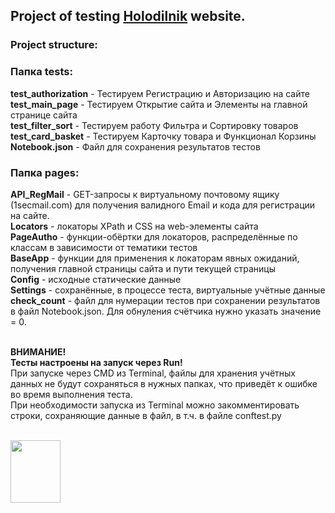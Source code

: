 ## Project of testing <a href = "https://samara.holodilnik.ru/" target="_blank">Holodilnik</a> website.
### Project structure:

### Папка tests:
<Html>
<strong>test_authorization</strong> - Тестируем Регистрацию и Авторизацию на сайте
<br><strong>test_main_page</strong> - Тестируем Открытие сайта и Элементы на главной странице сайта
<br><strong>test_filter_sort</strong> - Тестируем работу Фильтра и Сортировку товаров
<br><strong>test_card_basket</strong> - Тестируем Карточку товара и Функционал Корзины
<br><strong>Notebook.json</strong> - Файл для сохранения результатов тестов
</Html>

### Папка pages:
<Html>
<strong>API_RegMail</strong> - GET-запросы к виртуальному почтовому ящику (1secmail.com) для получения валидного Email и кода для регистрации на сайте.
<br><strong>Locators</strong> - локаторы XPath и CSS на web-элементы сайта
<br><strong>PageAutho</strong> - функции-обёртки для локаторов, распределённые по классам в зависимости от тематики тестов
<br><strong>BaseApp</strong> - функции для применения к локаторам явных ожиданий, получения главной страницы сайта и пути текущей страницы
<br><strong>Config</strong> - исходные статические данные
<br><strong>Settings</strong> - сохранённые, в процессе теста, виртуальные учётные данные
<br><strong>check_count</strong> - файл для нумерации тестов при сохранении результатов в файл Notebook.json. Для обнуления счётчика нужно указать значение = 0.
  
</Html>

<Html>
  
<br><strong>ВНИМАНИЕ!
<br>Тесты настроены на запуск через Run!</strong>
<br>При запуске через CMD из Terminal, файлы для хранения учётных данных не будут сохраняться в нужных папках,
что приведёт к ошибке во время выполнения теста.
<br>При необходимости запуска из Terminal можно закомментировать строки, сохраняющие данные в файл, в т.ч. в файле conftest.py








<br><img src="https://i.pinimg.com/564x/ff/cd/a1/ffcda1ddf83fe41924b1481d0ad1ccee.jpg" width="80" height="100">

  
</Html>
